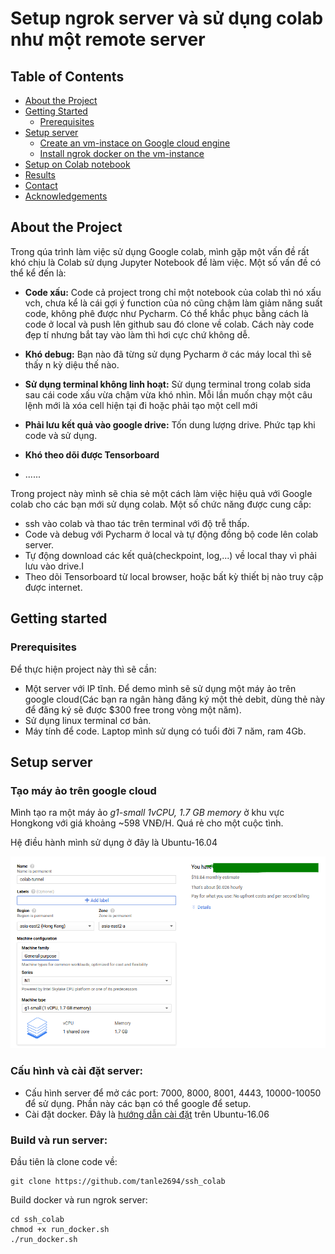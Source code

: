 # Setup ngrok server và sử dụng colab như một remote server

## Table of Contents
* [About the Project](#about-the-project)
* [Getting Started]()
    * [Prerequisites]()
* [Setup server]()
    * [Create an vm-instace on Google cloud engine]()
    * [Install ngrok docker on the vm-instance]()
* [Setup on Colab notebook]()
* [Results]()
* [Contact]()
* [Acknowledgements]()


## About the Project

Trong qúa trình làm việc sử dụng Google colab, mình gặp một vấn đề rất khó chịu là Colab sử dụng Jupyter Notebook để làm 
việc. Một số vấn đề có thể kể đến là:

- **Code xấu:** Code cả project trong chỉ một notebook của colab thì nó xấu vch, chưa kể là cái gợi ý function của nó cũng
chậm làm giảm năng suất code, không phê được như Pycharm. Có thể khắc phục bằng cách là code ở local 
và push lên github sau đó clone về colab. Cách này code đẹp tí nhưng bắt tay vào làm thì hơi cực chứ không dễ.
  
- **Khó debug:** Bạn nào đã từng sử dụng Pycharm ở các máy local thì sẽ thấy n kỳ diệu thế nào.

- **Sử dụng terminal không linh hoạt:** Sử dụng terminal trong colab sida sau cái code xấu vừa chậm vừa khó nhìn. 
Mỗi lần muốn chạy một câu lệnh mới là xóa cell hiện tại đi hoặc phải tạo một cell mới
 
- **Phải lưu kết quả vào google drive:** Tốn dung lượng drive. Phức tạp khi code và sử dụng.
- **Khó theo dõi được Tensorboard**
- ......

Trong project này mình sẽ chia sẻ một cách làm việc hiệu quả với Google colab cho các bạn mới sử dụng colab. Một số chức năng được 
cung cấp:
- ssh vào colab và thao tác trên terminal với độ trễ thấp.
- Code và debug với Pycharm ở local và tự động đồng bộ code lên colab server.
- Tự động download các kết quả(checkpoint, log,...) về local thay vì phải lưu vào 
drive.I
- Theo dõi Tensorboard từ local browser, hoặc bất kỳ thiết bị nào truy cập được internet.

## Getting started
### Prerequisites

Để thực hiện project này thì sẽ cần:
- Một server với IP tĩnh. Để demo mình sẽ sử dụng một máy ảo trên google cloud(Các bạn ra 
ngân hàng đăng ký một thẻ debit, dùng thẻ này để đăng ký sẽ được $300 free trong vòng một năm).
- Sử dụng linux terminal cơ bản.
- Máy tính để code. Laptop mình sử dụng có tuổi đời 7 năm, ram 4Gb.


## Setup server
### Tạo máy ảo trên google cloud
Mình tạo ra một máy ảo *g1-small 1vCPU, 1.7 GB memory* ở khu vực Hongkong với giá khoảng  ~598 VNĐ/H. Quá rẻ cho một cuộc tình.

Hệ điều hành mình sử dụng ở đây là Ubuntu-16.04

![](images/vminstance.png)
 
### Cấu hình và cài đặt server:
- Cấu hình server để mở các port: 7000, 8000, 8001, 4443, 10000-10050 để sử dụng. Phần này các bạn có thể google để setup.
- Cài đặt docker. Đây là [hướng dẫn cài đặt](https://www.digitalocean.com/community/tutorials/how-to-install-and-use-docker-on-ubuntu-16-04) trên Ubuntu-16.06

### Build và run server:

Đầu tiên là clone code về:
```
git clone https://github.com/tanle2694/ssh_colab
```

Build docker và run ngrok server:
```
cd ssh_colab
chmod +x run_docker.sh
./run_docker.sh
```




